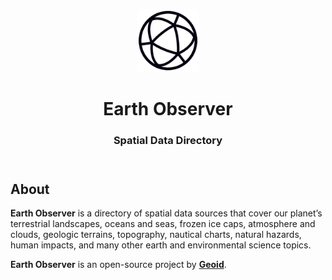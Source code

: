 <header>
<p align="center">
    <img src="assets/image/logo_dark.png" width="20%" height="20%" alt="Geoid Logo">
</p>
<h1 align='center' style='border-bottom: none;'>Earth Observer</h1>
<h3 align='center'>Spatial Data Directory</h3>
</header>




## About


**Earth Observer** is a directory of spatial data sources that cover our planet’s terrestrial landscapes, oceans and seas, frozen ice caps, atmosphere and clouds, geologic terrains, topography, nautical charts, natural hazards, human impacts, and many other earth and environmental science topics.



**Earth Observer** is an open-source project by **[Geoid](https://www.geoid.org "Geoid website")**.
